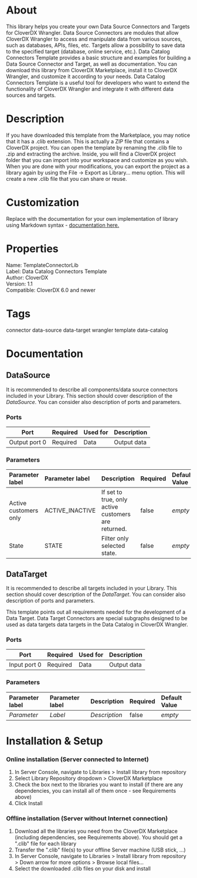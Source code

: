 # <span class='tabLabel'>About</span>

This library helps you create your own Data Source Connectors and Targets for CloverDX Wrangler. Data Source Connectors are modules that allow CloverDX Wrangler to access and manipulate data from various sources, such as databases, APIs, files, etc. Targets allow a possibility to save data to the specified target (database, online service, etc.). Data Catalog Connectors Template provides a basic structure and examples for building a Data Source Connector and Target, as well as documentation. You can download this library from CloverDX Marketplace, install it to CloverDX Wrangler, and customize it according to your needs. Data Catalog Connectors Template is a useful tool for developers who want to extend the functionality of CloverDX Wrangler and integrate it with different data sources and targets.

# Description

If you have downloaded this template from the Marketplace, you may notice that it has a .clib extension. This is actually a ZIP file that contains a CloverDX project. You can open the template by renaming the .clib file to .zip and extracting the archive. Inside, you will find a CloverDX project folder that you can import into your workspace and customize as you wish. When you are done with your modifications, you can export the project as a library again by using the File -> Export as Library... menu option. This will create a new .clib file that you can share or reuse.

# Customization 

Replace with the documentation for your own implementation of library using Markdown syntax - [documentation here.](https://www.markdownguide.org/basic-syntax/)

# Properties
Name: TemplateConnectorLib  
Label: Data Catalog Connectors Template  
Author: CloverDX  
Version: 1.1  
Compatible: CloverDX 6.0 and newer  

# Tags
connector data-source data-target wrangler template data-catalog

# <span class='tabLabel'>Documentation</span>

## DataSource

It is recommended to describe all components/data source connectors included in your Library. This section should cover description of the *DataSource*. You can consider also description of ports and parameters.

### Ports
| Port     | Required | Used for       | Description |
|----------|----------|----------------|-------------|
| Output port 0 | Required      | Data    | Output data |

### Parameters

| Parameter label | Parameter label | Description | Required | Default Value |
| :--- | :--- | :--- | :--- | :--- |
|Active customers only|ACTIVE_INACTIVE|If set to true, only active customers are returned.|false|*empty*|
|State|STATE|Filter only selected state.|false|*empty*|

## DataTarget

It is recommended to describe all targets included in your Library. This section should cover description of the *DataTarget*. You can consider also description of ports and parameters.

This template points out all requirements needed for the development of a Data Target. Data Target Connectors are special subgraphs designed to be used as data targets data targets in the Data Catalog in CloverDX Wrangler.

### Ports
| Port     | Required | Used for       | Description |
|----------|----------|----------------|-------------|
| Input port 0 | Required      | Data    | Output data |

### Parameters

| Parameter label | Parameter label | Description | Required | Default Value |
| :--- | :--- | :--- | :--- | :--- |
|*Parameter*|*Label*|*Description*|false|*empty*|


# <span class='tabLabel'>Installation & Setup</span>

### Online installation (Server connected to Internet)

1. In Server Console, navigate to Libraries > Install library from repository
2. Select Library Repository dropdown > CloverDX Marketplace
3. Check the box next to the libraries you want to install (if there are any dependencies, you can install all of them once - see Requirements above)
4. Click Install

### Offline installation (Server without Internet connection)

1. Download all the libraries you need from the CloverDX Marketplace (including dependencies, see Requirements above). You should get a ".clib" file for each library
2. Transfer the ".clib" file(s) to your offline Server machine (USB stick, ...)
3. In Server Console, navigate to Libraries > Install library from repository > Down arrow for more options > Browse local files...
4. Select the downloaded .clib files on your disk and install

